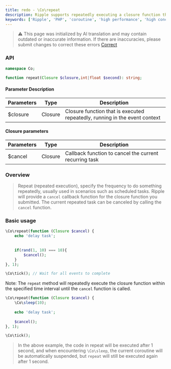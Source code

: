 ```yaml
---
title: redo - \Co\repeat
description: Ripple supports repeatedly executing a closure function through the \Co\repeat method, which is used to handle scenarios such as scheduled tasks. Ripple will provide a `cancel` callback function for the closure function you submit. By calling the `cancel` function, you can cancel the current repeated task.
keywords: ['Ripple', 'PHP', 'coroutine', 'high performance', 'high concurrency', 'redo', 'scheduled task']
---
```


> ⚠️ This page was initialized by AI translation and may contain outdated or inaccurate information. If there are
> inaccuracies, please submit changes to correct these errors [Correct](https://github.com/cloudtay/p-ripple-documents)

### API

```php
namespace Co;

function repeat(Closure $closure,int|float $second): string;
```

#### Parameter Description

| Parameters | Type    | Description                                                                |
|------------|---------|----------------------------------------------------------------------------|
| $closure   | Closure | Closure function that is executed repeatedly, running in the event context |

#### Closure parameters

| Parameters | Type    | Description                                            |
|------------|---------|--------------------------------------------------------|
| $cancel    | Closure | Callback function to cancel the current recurring task |

### Overview

> Repeat (repeated execution), specify the frequency to do something repeatedly, usually used in scenarios such as
> scheduled tasks.
> Ripple will provide a `cancel` callback function for the closure function you submitted. The current repeated task
> can be canceled by calling the `cancel` function.

### Basic usage

```php
\Co\repeat(function (Closure $cancel) {
    echo 'delay task';
    
    
    if(rand(1, 10) === 10){
        $cancel();
    }
}, 1);

\Co\tick(); // Wait for all events to complete
```

Note: The `repeat` method will repeatedly execute the closure function within the specified time interval until
the `cancel` function is called.

```php
\Co\repeat(function (Closure $cancel) {
    \Co\sleep(10);
    
    echo 'delay task';
    
    $cancel();
}, 1);

\Co\tick();
```

> In the above example, the code in repeat will be executed after 1 second, and when encountering `\Co\sleep`, the
> current coroutine will be automatically suspended, but `repeat` will still be executed again after 1 second.

